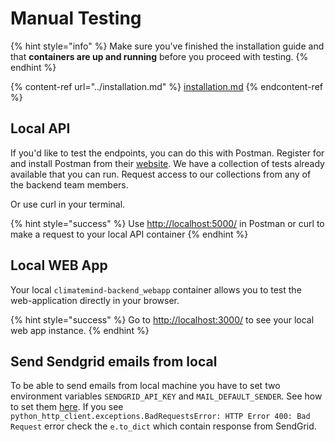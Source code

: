 # Manual Testing



{% hint style="info" %}
Make sure you've finished the installation guide and that **containers are up and running** before you proceed with testing.
{% endhint %}

{% content-ref url="../installation.md" %}
[installation.md](../installation.md)
{% endcontent-ref %}

## Local API

If you'd like to test the endpoints, you can do this with Postman. Register for and install Postman from their [website](https://www.postman.com). We have a collection of tests already available that you can run. Request access to our collections from any of the backend team members.

Or use curl in your terminal.

{% hint style="success" %}
Use [http://localhost:5000/](http://localhost:5000/) in Postman or curl to make a request to your local API container
{% endhint %}

## Local WEB App

Your local `climatemind-backend_webapp` container allows you to test the web-application directly in your browser.&#x20;

{% hint style="success" %}
Go to [http://localhost:3000/](http://localhost:3000/) to see your local web app instance.
{% endhint %}

## Send Sendgrid emails from local 

To be able to send emails from local machine you have to set two environment variables `SENDGRID_API_KEY` and `MAIL_DEFAULT_SENDER`.
See how to set them [here](work-with-docker.md#use-environment-variables).
If you see `python_http_client.exceptions.BadRequestsError: HTTP Error 400: Bad Request` error check the `e.to_dict` which contain response from SendGrid. 
